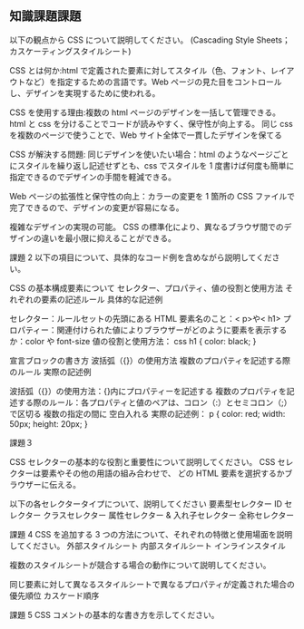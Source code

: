 ## 知識課題課題

以下の観点から CSS について説明してください。
(Cascading Style Sheets；カスケーティングスタイルシート)

CSS とは何か:html で定義された要素に対してスタイル（色、フォント、レイアウトなど）を指定するための言語です。Web ページの見た目をコントロールし、デザインを実現するために使われる。

CSS を使用する理由:複数の html ページのデザインを一括して管理できる。
html と css を分けることでコードが読みやすく、保守性が向上する。
同じ css を複数のページで使うことで、Web サイト全体で一貫したデザインを保てる

CSS が解決する問題:
同じデザインを使いたい場合：html のようなページごとにスタイルを繰り返し記述せずとも、css でスタイルを 1 度書けば何度も簡単に指定できるのでデザインの手間を軽減できる。

Web ページの拡張性と保守性の向上：カラーの変更を 1 箇所の CSS ファイルで完了できるので、デザインの変更が容易になる。

複雑なデザインの実現の可能。
CSS の標準化により、異なるブラウザ間でのデザインの違いを最小限に抑えることができる。

課題 2
以下の項目について、具体的なコード例を含めながら説明してください。

CSS の基本構成要素について
セレクター、プロパティ、値の役割と使用方法
それぞれの要素の記述ルール
具体的な記述例

セレクター：ルールセットの先頭にある HTML 要素名のこと：< p>や< h1>
プロパティー：関連付けられた値によりブラウザーがどのように要素を表示するか：color や font-size
値の役割と使用方法：
css
h1 {
color: black;
}

宣言ブロックの書き方
波括弧（{}）の使用方法
複数のプロパティを記述する際のルール
実際の記述例

波括弧（{}）の使用方法：{}内にプロパティーを記述する
複数のプロパティを記述する際のルール：各プロパティと値のペアは、コロン（:）とセミコロン（;）で区切る
複数の指定の間に 空白入れる
実際の記述例：
p {
color: red;
width: 50px;
height: 20px;
}

課題３

CSS セレクターの基本的な役割と重要性について説明してください。
CSS セレクターは要素やその他の用語の組み合わせで、
どの HTML 要素を選択するかブラウザーに伝える。

以下の各セレクタータイプについて、説明してください
要素型セレクター
ID セレクター
クラスセレクター
属性セレクター
& 入れ子セレクター
全称セレクター

課題 4
CSS を追加する 3 つの方法について、それぞれの特徴と使用場面を説明してください。
外部スタイルシート
内部スタイルシート
インラインスタイル

複数のスタイルシートが競合する場合の動作について説明してください。

同じ要素に対して異なるスタイルシートで異なるプロパティが定義された場合の優先順位
カスケード順序

課題 5
CSS コメントの基本的な書き方を示してください。
